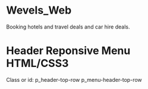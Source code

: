 # Wevels_Web
Booking hotels and travel deals and car hire deals.
# Header Reponsive Menu HTML/CSS3
Class or id: p_header-top-row
             p_menu-header-top-row
